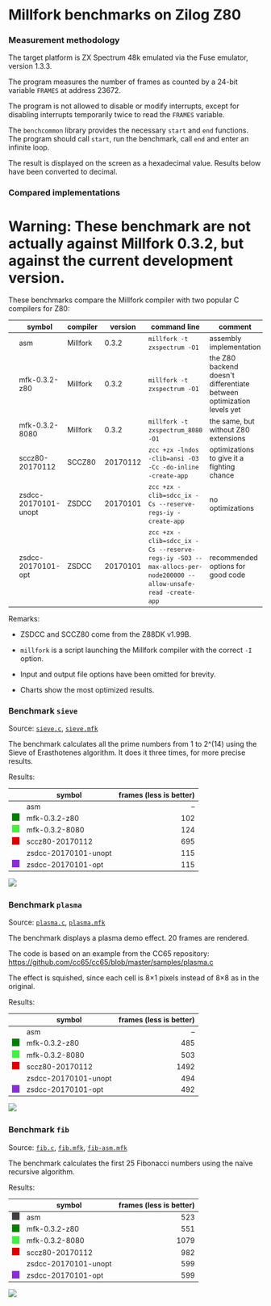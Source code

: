 # Millfork benchmarks on Zilog Z80

### Measurement methodology

The target platform is ZX Spectrum 48k emulated via the Fuse emulator, version 1.3.3.

The program measures the number of frames as counted by a 24-bit variable `FRAMES` at address 23672.

The program is not allowed to disable or modify interrupts, except for disabling interrupts temporarily twice to read the `FRAMES` variable.

The `benchcommon` library provides the necessary `start` and `end` functions. The program should call `start`, run the benchmark, call `end` and enter an infinite loop.

The result is displayed on the screen as a hexadecimal value. Results below have been converted to decimal.

### Compared implementations

# Warning: These benchmark are not actually against Millfork 0.3.2, but against the current development version.

These benchmarks compare the Millfork compiler with two popular C compilers for Z80:

|                        | symbol               | compiler | version  | command line                                                                               | comment |
|------------------------|----------------------|----------|----------|--------------------------------------------------------------------------------------------|-|
|![](./images/404040.png)| asm                  | Millfork | 0.3.2    | `millfork -t zxspectrum -O1`                                                               | assembly implementation |
|![](./images/008000.png)| mfk-0.3.2-z80        | Millfork | 0.3.2    | `millfork -t zxspectrum -O1`                                                               | the Z80 backend doesn't differentiate between optimization levels yet |
|![](./images/44ee44.png)| mfk-0.3.2-8080       | Millfork | 0.3.2    | `millfork -t zxspectrum_8080 -O1`                                                          | the same, but without Z80 extensions |
|![](./images/dd0000.png)| sccz80-20170112      | SCCZ80   | 20170112 | `zcc +zx -lndos -clib=ansi -O3 -Cc -do-inline -create-app`                                 | optimizations to give it a fighting chance |
|                        | zsdcc-20170101-unopt | ZSDCC    | 20170101 | `zcc +zx -clib=sdcc_ix -Cs --reserve-regs-iy -create-app`                                  | no optimizations |
|![](./images/882ed8.png)| zsdcc-20170101-opt   | ZSDCC    | 20170101 | `zcc +zx -clib=sdcc_ix -Cs --reserve-regs-iy -SO3 --max-allocs-per-node200000 --allow-unsafe-read -create-app` | recommended options for good code |

Remarks:

* ZSDCC and SCCZ80 come from the Z88DK v1.99B.

* `millfork` is a script launching the Millfork compiler with the correct `-I` option.

* Input and output file options have been omitted for brevity.

* Charts show the most optimized results.

### Benchmark `sieve`

Source: [`sieve.c`](./sieve.c), [`sieve.mfk`](./sieve.mfk)

The benchmark calculates all the prime numbers from 1 to 2^(14) using the Sieve of Erasthotenes algorithm. It does it three times, for more precise results.

Results:

|                        | symbol               | frames (less is better) |
|------------------------|----------------------|-------:|
|                        | asm                  | –   |
|![](./images/008000.png)| mfk-0.3.2-z80        | 102 |
|![](./images/44ee44.png)| mfk-0.3.2-8080       | 124 |
|![](./images/dd0000.png)| sccz80-20170112      | 695 |
|                        | zsdcc-20170101-unopt | 115 |
|![](./images/882ed8.png)| zsdcc-20170101-opt   | 115 |

![](https://image-charts.com/chart?cht=bhg&chs=700x400&chd=t:102|124|695|115&chds=0,1000&chdl=mfk-0.3.2-z80|mfk-0.3.2-8080|sccz80-20170112|zsdcc-20170101-opt&chtt=Sieve%20benchmark%20(time%20in%20frames,%20less%20is%20better)&chma=10,10&chxt=x,y&chco=008000,44ee44,dd0000,882ed8&chxl=0:||&chxr=1,0,700)

### Benchmark `plasma`

Source: [`plasma.c`](./plasma.c), [`plasma.mfk`](./plasma.mfk)

The benchmark displays a plasma demo effect. 20 frames are rendered.

The code is based on an example from the CC65 repository: https://github.com/cc65/cc65/blob/master/samples/plasma.c

The effect is squished, since each cell is 8×1 pixels instead of 8×8 as in the original.

Results:

|                        | symbol               | frames (less is better) |
|------------------------|----------------------|-------:|
|                        | asm                  | –   |
|![](./images/008000.png)| mfk-0.3.2-z80        | 485 |
|![](./images/44ee44.png)| mfk-0.3.2-8080       | 503 |
|![](./images/dd0000.png)| sccz80-20170112      | 1492 |
|                        | zsdcc-20170101-unopt | 494 |
|![](./images/882ed8.png)| zsdcc-20170101-opt   | 492 |

![](https://image-charts.com/chart?cht=bhg&chs=700x400&chd=t:485|503|1492|492&chds=0,1500&chdl=mfk-0.3.2-z80|mfk-0.3.2-8080|sccz80-20170112|zsdcc-20170101-opt&chtt=Plasma%20benchmark%20(time%20in%20frames,%20less%20is%20better)&chma=10,10&chxt=x,y&chco=008000,44ee44,dd0000,882ed8&chxl=0:||&chxr=1,0,1500)

### Benchmark `fib`

Source: [`fib.c`](./fib.c), [`fib.mfk`](./fib.mfk), [`fib-asm.mfk`](./fib-asm.mfk)

The benchmark calculates the first 25 Fibonacci numbers using the naïve recursive algorithm.

Results:

|                        | symbol               | frames (less is better) |
|------------------------|----------------------|-------:|
|![](./images/404040.png)| asm                  | 523 |
|![](./images/008000.png)| mfk-0.3.2-z80        | 551 |
|![](./images/44ee44.png)| mfk-0.3.2-8080       | 1079 |
|![](./images/dd0000.png)| sccz80-20170112      | 982 |
|                        | zsdcc-20170101-unopt | 599 |
|![](./images/882ed8.png)| zsdcc-20170101-opt   | 599 |

![](https://image-charts.com/chart?cht=bhg&chs=700x400&chd=t:523|551|1079|982|599&chds=0,1100&chdl=asm|mfk-0.3.2-z80|mfk-0.3.2-8080|sccz80-20170112|zsdcc-20170101-opt&chtt=Fibonacci%20benchmark%20(time%20in%20frames,%20less%20is%20better)&chma=10,10&chxt=x,y&chco=404040,008000,44ee44,dd0000,882ed8&chxl=0:||&chxr=1,0,1100)

